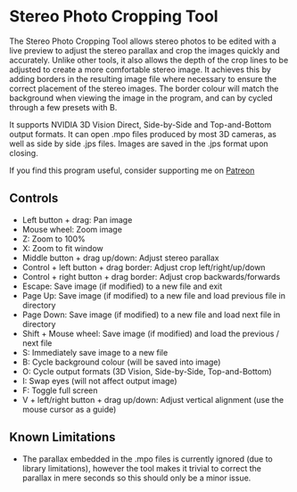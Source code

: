 Stereo Photo Cropping Tool
==========================

The Stereo Photo Cropping Tool allows stereo photos to be edited with a live
preview to adjust the stereo parallax and crop the images quickly and
accurately. Unlike other tools, it also allows the depth of the crop lines to
be adjusted to create a more comfortable stereo image. It achieves this by
adding borders in the resulting image file where necessary to ensure the
correct placement of the stereo images. The border colour will match the
background when viewing the image in the program, and can by cycled through a
few presets with B.

It supports NVIDIA 3D Vision Direct, Side-by-Side and Top-and-Bottom output
formats. It can open .mpo files produced by most 3D cameras, as well as side by
side .jps files. Images are saved in the .jps format upon closing.

If you find this program useful, consider supporting me on [Patreon][1]

[1]: https://www.patreon.com/DarkStarSword

Controls
--------
- Left button + drag: Pan image
- Mouse wheel: Zoom image
- Z: Zoom to 100%
- X: Zoom to fit window
- Middle button + drag up/down: Adjust stereo parallax
- Control + left button + drag border: Adjust crop left/right/up/down
- Control + right button + drag border: Adjust crop backwards/forwards
- Escape: Save image (if modified) to a new file and exit
- Page Up: Save image (if modified) to a new file and load previous file in directory
- Page Down: Save image (if modified) to a new file and load next file in directory
- Shift + Mouse wheel: Save image (if modified) and load the previous / next file
- S: Immediately save image to a new file
- B: Cycle background colour (will be saved into image)
- O: Cycle output formats (3D Vision, Side-by-Side, Top-and-Bottom)
- I: Swap eyes (will not affect output image)
- F: Toggle full screen
- V + left/right button + drag up/down: Adjust vertical alignment (use the mouse cursor as a guide)

Known Limitations
-----------------
- The parallax embedded in the .mpo files is currently ignored (due to library
  limitations), however the tool makes it trivial to correct the parallax in
  mere seconds so this should only be a minor issue.
